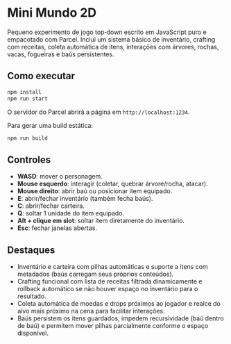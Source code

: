 # Mini Mundo 2D

Pequeno experimento de jogo top‑down escrito em JavaScript puro e empacotado com Parcel.
Inclui um sistema básico de inventário, crafting com receitas, coleta automática de itens,
interações com árvores, rochas, vacas, fogueiras e baús persistentes.

## Como executar

```bash
npm install
npm run start
```

O servidor do Parcel abrirá a página em `http://localhost:1234`.

Para gerar uma build estática:

```bash
npm run build
```

## Controles

- **WASD**: mover o personagem.
- **Mouse esquerdo**: interagir (coletar, quebrar árvore/rocha, atacar).
- **Mouse direito**: abrir baú ou posicionar item equipado.
- **E**: abrir/fechar inventário (também fecha baús).
- **C**: abrir/fechar carteira.
- **Q**: soltar 1 unidade do item equipado.
- **Alt + clique em slot**: soltar item diretamente do inventário.
- **Esc**: fechar janelas abertas.

## Destaques

- Inventário e carteira com pilhas automáticas e suporte a itens com metadados
  (baús carregam seus próprios conteúdos).
- Crafting funcional com lista de receitas filtrada dinamicamente e rollback automático
  se não houver espaço no inventário para o resultado.
- Coleta automática de moedas e drops próximos ao jogador e realce do alvo mais próximo
  na cena para facilitar interações.
- Baús persistem os itens guardados, impedem recursividade (baú dentro de baú) e
  permitem mover pilhas parcialmente conforme o espaço disponível.
